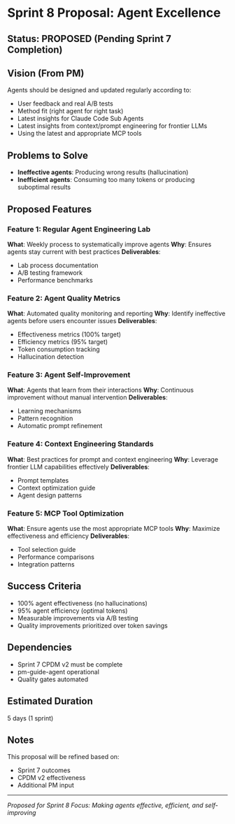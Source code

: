 # Sprint 8 Proposal: Agent Excellence

## Status: PROPOSED (Pending Sprint 7 Completion)

## Vision (From PM)
Agents should be designed and updated regularly according to:
- User feedback and real A/B tests
- Method fit (right agent for right task)
- Latest insights for Claude Code Sub Agents
- Latest insights from context/prompt engineering for frontier LLMs
- Using the latest and appropriate MCP tools

## Problems to Solve
- **Ineffective agents**: Producing wrong results (hallucination)
- **Inefficient agents**: Consuming too many tokens or producing suboptimal results

## Proposed Features

### Feature 1: Regular Agent Engineering Lab
**What**: Weekly process to systematically improve agents
**Why**: Ensures agents stay current with best practices
**Deliverables**:
- Lab process documentation
- A/B testing framework
- Performance benchmarks

### Feature 2: Agent Quality Metrics
**What**: Automated quality monitoring and reporting
**Why**: Identify ineffective agents before users encounter issues
**Deliverables**:
- Effectiveness metrics (100% target)
- Efficiency metrics (95% target)
- Token consumption tracking
- Hallucination detection

### Feature 3: Agent Self-Improvement
**What**: Agents that learn from their interactions
**Why**: Continuous improvement without manual intervention
**Deliverables**:
- Learning mechanisms
- Pattern recognition
- Automatic prompt refinement

### Feature 4: Context Engineering Standards
**What**: Best practices for prompt and context engineering
**Why**: Leverage frontier LLM capabilities effectively
**Deliverables**:
- Prompt templates
- Context optimization guide
- Agent design patterns

### Feature 5: MCP Tool Optimization
**What**: Ensure agents use the most appropriate MCP tools
**Why**: Maximize effectiveness and efficiency
**Deliverables**:
- Tool selection guide
- Performance comparisons
- Integration patterns

## Success Criteria
- 100% agent effectiveness (no hallucinations)
- 95% agent efficiency (optimal tokens)
- Measurable improvements via A/B testing
- Quality improvements prioritized over token savings

## Dependencies
- Sprint 7 CPDM v2 must be complete
- pm-guide-agent operational
- Quality gates automated

## Estimated Duration
5 days (1 sprint)

## Notes
This proposal will be refined based on:
- Sprint 7 outcomes
- CPDM v2 effectiveness
- Additional PM input

---
*Proposed for Sprint 8*
*Focus: Making agents effective, efficient, and self-improving*